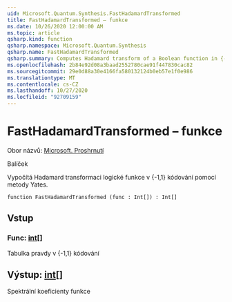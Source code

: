 ```yaml
---
uid: Microsoft.Quantum.Synthesis.FastHadamardTransformed
title: FastHadamardTransformed – funkce
ms.date: 10/26/2020 12:00:00 AM
ms.topic: article
qsharp.kind: function
qsharp.namespace: Microsoft.Quantum.Synthesis
qsharp.name: FastHadamardTransformed
qsharp.summary: Computes Hadamard transform of a Boolean function in {-1,1} encoding using Yates's method
ms.openlocfilehash: 2b84e92d08a3baad2552780cae91f447830cac82
ms.sourcegitcommit: 29e0d88a30e4166fa580132124b0eb57e1f0e986
ms.translationtype: MT
ms.contentlocale: cs-CZ
ms.lasthandoff: 10/27/2020
ms.locfileid: "92709159"
---
```

# <a name="fasthadamardtransformed-function"></a>FastHadamardTransformed – funkce

Obor názvů: [Microsoft. Proshrnutí](xref:Microsoft.Quantum.Synthesis)

Balíček [](https://nuget.org/packages/)


Vypočítá Hadamard transformaci logické funkce v {-1,1} kódování pomocí metody Yates.

```qsharp
function FastHadamardTransformed (func : Int[]) : Int[]
```


## <a name="input"></a>Vstup

### <a name="func--int"></a>Func: [int](xref:microsoft.quantum.lang-ref.int)[]

Tabulka pravdy v {-1,1} kódování



## <a name="output--int"></a>Výstup: [int](xref:microsoft.quantum.lang-ref.int)[]

Spektrální koeficienty funkce